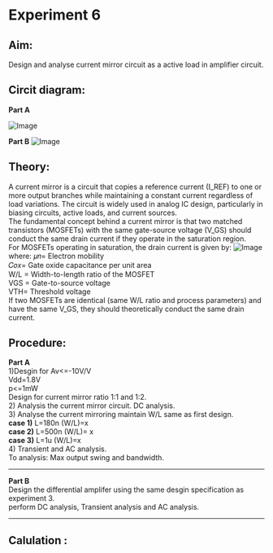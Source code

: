 # Experiment 6
## Aim: 
Design and analyse current mirror circuit as a  active load in amplifier circuit.
## Circit diagram:  
**Part A**


![Image](https://github.com/user-attachments/assets/eae4e924-2b8e-48bd-8642-c0476619949e)



**Part B** 
![Image](https://github.com/user-attachments/assets/1a3cc7d7-b1b4-4551-93a4-d08dda42fc8b)



## Theory:
A current mirror is a circuit that copies a reference current (I_REF) to one or more output branches while maintaining a constant current regardless of load variations. The circuit is widely used in analog IC design, particularly in biasing circuits, active loads, and current sources.  
The fundamental concept behind a current mirror is that two matched transistors (MOSFETs) with the same gate-source voltage (V_GS) should conduct the same drain current if they operate in the saturation region.  
For MOSFETs operating in saturation, the drain current is given by:
![Image](https://github.com/user-attachments/assets/eb3e0505-5b88-4365-a8e0-9ddf5eeb9d01)  
where:
𝜇𝑛= Electron mobility  
𝐶𝑜𝑥= Gate oxide capacitance per unit area  
W/L = Width-to-length ratio of the MOSFET  
VGS = Gate-to-source voltage  
VTH= Threshold voltage  
If two MOSFETs are identical (same W/L ratio and process parameters) and have the same V_GS, they should theoretically conduct the same drain current.  
## Procedure:
**Part A**  
1)Desgin for Av<=-10V/V  
Vdd=1.8V  
p<=1mW  
Design for current mirror ratio 1:1 and 1:2.  
2) Analysis the current mirror circuit. DC analysis.  
3)  Analyse the current mirroring maintain W/L same as first design.  
**case 1)** L=180n (W/L)=x  
**case 2)** L=500n (W/L)= x  
**case 3)** L=1u (W/L)=x  
4) Transient and AC analysis.    
To analysis: Max output swing and bandwidth.   
___
**Part B**  
Design the differential amplifer using the same desgin specification as experiment 3.  
perform DC analysis, Transient analysis and AC analysis.  
___  
## Calulation :



  
